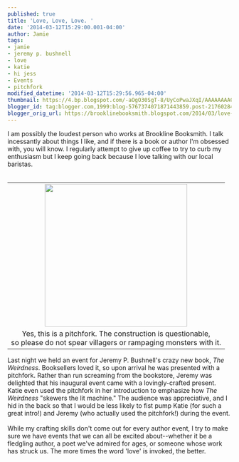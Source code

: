 ```yaml
---
published: true
title: 'Love, Love, Love. '
date: '2014-03-12T15:29:00.001-04:00'
author: Jamie
tags:
- jamie
- jeremy p. bushnell
- love
- katie
- hi jess
- Events
- pitchfork
modified_datetime: '2014-03-12T15:29:56.965-04:00'
thumbnail: https://4.bp.blogspot.com/-aOgO30SgT-8/UyCoPwaJXqI/AAAAAAAACoA/s9w_jqjr9Qg/s72-c/pitchfork.jpg
blogger_id: tag:blogger.com,1999:blog-5767374071871443859.post-2176028452563411689
blogger_orig_url: https://brooklinebooksmith.blogspot.com/2014/03/love-love-love.html
---
```


I am possibly the loudest person who works at Brookline Booksmith. I talk incessantly about things I like, and if there is a book or author I'm obsessed with, you will know. I regularly attempt to give up coffee to try to curb my enthusiasm but I keep going back because I love talking with our local baristas.<br /><br /><table cellpadding="0" cellspacing="0" class="tr-caption-container" style="float: right; text-align: center;"><tbody><tr><td style="text-align: center;"><a href="https://4.bp.blogspot.com/-aOgO30SgT-8/UyCoPwaJXqI/AAAAAAAACoA/s9w_jqjr9Qg/s1600/pitchfork.jpg" imageanchor="1" style="margin-left: auto; margin-right: auto;"><img border="0" src="https://4.bp.blogspot.com/-aOgO30SgT-8/UyCoPwaJXqI/AAAAAAAACoA/s9w_jqjr9Qg/s1600/pitchfork.jpg" height="320" width="320" /></a></td></tr><tr><td class="tr-caption" style="text-align: center;">Yes, this is a pitchfork. The construction is questionable, <br />so please do not spear villagers or rampaging monsters with it.</td></tr></tbody></table>Last night we held an event for Jeremy P. Bushnell's crazy new book, <i>The Weirdness</i>. Booksellers loved it, so upon arrival he was presented with a pitchfork. Rather than run screaming from the bookstore, Jeremy was delighted that his inaugural event came with a lovingly-crafted present. Katie even used the pitchfork in her introduction to emphasize how <i>The Weirdness</i>&nbsp;"skewers the lit machine." The audience was appreciative, and I hid in the back so that I would be less likely to fist pump Katie (for such a great intro!) and Jeremy (who actually used the pitchfork!) during the event. <br /><br />While my crafting skills don't come out for every author event, I try to make sure we have events that we can all be excited about--whether it be a fledgling author, a poet we've admired for ages, or someone whose work has struck us. The more times the word 'love' is invoked, the better. 
